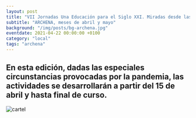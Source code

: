 ```yaml
---
layout: post
title: "VII Jornadas Una Educación para el Siglo XXI. Miradas desde las Ciencias y las Artes"
subtitle: "ARCHENA, meses de abril y mayo"
background: "/img/posts/bg-archena.jpg"
eventdate: 2021-04-22 00:00:00 +0100
category: "local"
tags: "archena"
---
```

## En esta edición, dadas las especiales circunstancias provocadas por la pandemia, las actividades se desarrollarán a partir del 15 de abril y hasta final de curso.  
![cartel](/img/posts/1campañapub.png)  
